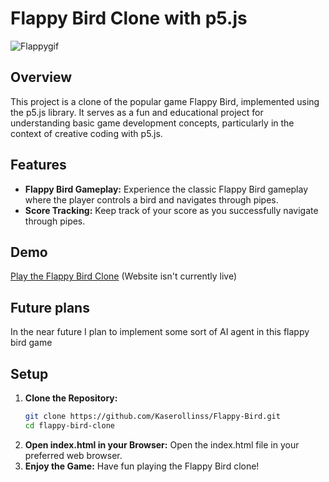 # Flappy Bird Clone with p5.js

![Flappygif](https://github.com/Kaserollinss/Flappy-Bird/assets/156269387/3e84bf52-f6da-49dc-9609-590386f5f523)


## Overview

This project is a clone of the popular game Flappy Bird, implemented using the p5.js library. It serves as a fun and educational project for understanding basic game development concepts, particularly in the context of creative coding with p5.js.

## Features

- **Flappy Bird Gameplay:** Experience the classic Flappy Bird gameplay where the player controls a bird and navigates through pipes.
- **Score Tracking:** Keep track of your score as you successfully navigate through pipes.

## Demo

[Play the Flappy Bird Clone](link-to-demo) (Website isn't currently live)

## Future plans

In the near future I plan to implement some sort of AI agent in this flappy bird game


## Setup

1. **Clone the Repository:**
   ```bash
   git clone https://github.com/Kaserollinss/Flappy-Bird.git
   cd flappy-bird-clone
2. **Open index.html in your Browser:**
   Open the index.html file in your preferred web browser.
3. **Enjoy the Game:**
   Have fun playing the Flappy Bird clone!
